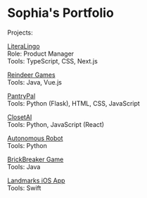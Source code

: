 # Sophia's Portfolio

Projects:

[LiteraLingo](https://github.com/hack4impact-mcgill/LiteraLingo)\
Role: Product Manager\
Tools: TypeScript, CSS, Next.js

[Reindeer Games](https://github.com/McGill-ECSE321-Fall2024/project-group-12)\
Tools: Java, Vue.js

[PantryPal](https://github.com/slitechs/HackMcWiCS-2023)\
Tools: Python (Flask), HTML, CSS, JavaScript

[ClosetAI](https://github.com/slitechs/MAISHacks2023)\
Tools: Python, JavaScript (React)

[Autonomous Robot](https://github.com/slitechs/robot-project-ecse211)\
Tools: Python

[BrickBreaker Game](https://github.com/slitechs/BrickBreaker)\
Tools: Java

[Landmarks iOS App](https://github.com/slitechs/landmarks-app)\
Tools: Swift
